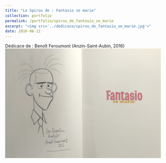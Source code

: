 ```yaml
---
title: "Le Spirou de : Fantasio se marie"
collection: portfolio
permalink: /portfolio/spirou_de_fantasio_se_marie
excerpt: "<img src='../dedicace/spirou_de_fantasio_se_marie.jpg'>"
date: 2016-06-11
---
```


Dédicace de : Benoît Feroumont (Anzin-Saint-Aubin, 2016)
<img src='../dedicace/spirou_de_fantasio_se_marie.jpg'>